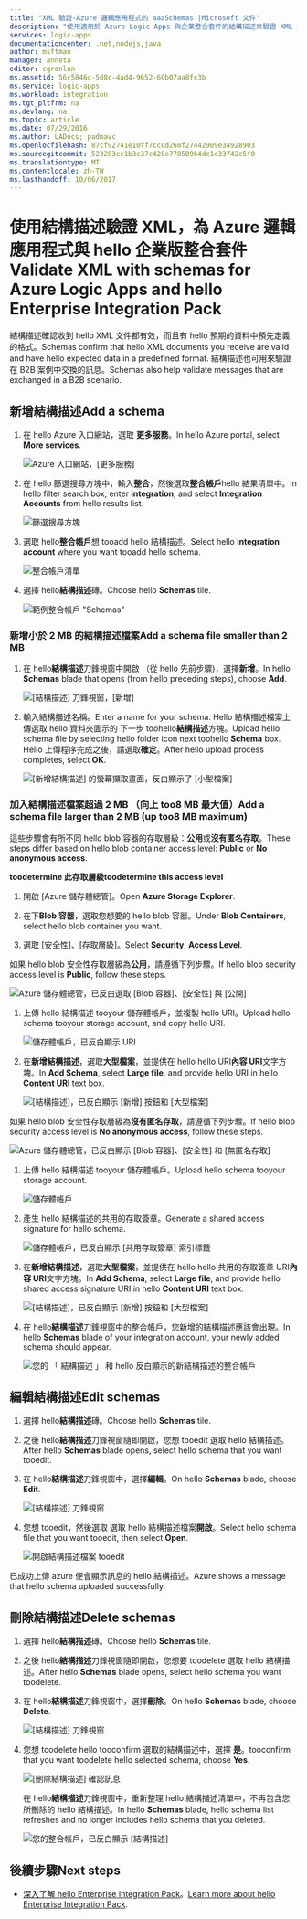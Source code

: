 ```yaml
---
title: "XML 驗證-Azure 邏輯應用程式的 aaaSchemas |Microsoft 文件"
description: "使用適用於 Azure Logic Apps 與企業整合套件的結構描述來驗證 XML 文件"
services: logic-apps
documentationcenter: .net,nodejs,java
author: msftman
manager: anneta
editor: cgronlun
ms.assetid: 56c5846c-5d8c-4ad4-9652-60b07aa8fc3b
ms.service: logic-apps
ms.workload: integration
ms.tgt_pltfrm: na
ms.devlang: na
ms.topic: article
ms.date: 07/29/2016
ms.author: LADocs; padmavc
ms.openlocfilehash: 87cf92741e10ff7cccd260f27442909e34928903
ms.sourcegitcommit: 523283cc1b3c37c428e77850964dc1c33742c5f0
ms.translationtype: MT
ms.contentlocale: zh-TW
ms.lasthandoff: 10/06/2017
---
```

# <a name="validate-xml-with-schemas-for-azure-logic-apps-and-hello-enterprise-integration-pack"></a><span data-ttu-id="aa20f-103">使用結構描述驗證 XML，為 Azure 邏輯應用程式與 hello 企業版整合套件</span><span class="sxs-lookup"><span data-stu-id="aa20f-103">Validate XML with schemas for Azure Logic Apps and hello Enterprise Integration Pack</span></span>

<span data-ttu-id="aa20f-104">結構描述確認收到 hello XML 文件都有效，而且有 hello 預期的資料中預先定義的格式。</span><span class="sxs-lookup"><span data-stu-id="aa20f-104">Schemas confirm that hello XML documents you receive are valid and have hello expected data in a predefined format.</span></span> <span data-ttu-id="aa20f-105">結構描述也可用來驗證在 B2B 案例中交換的訊息。</span><span class="sxs-lookup"><span data-stu-id="aa20f-105">Schemas also help validate messages that are exchanged in a B2B scenario.</span></span>

## <a name="add-a-schema"></a><span data-ttu-id="aa20f-106">新增結構描述</span><span class="sxs-lookup"><span data-stu-id="aa20f-106">Add a schema</span></span>

1. <span data-ttu-id="aa20f-107">在 hello Azure 入口網站，選取 **更多服務**。</span><span class="sxs-lookup"><span data-stu-id="aa20f-107">In hello Azure portal, select **More services**.</span></span>

    ![Azure 入口網站，[更多服務]](media/logic-apps-enterprise-integration-schemas/overview-11.png)

2. <span data-ttu-id="aa20f-109">在 hello 篩選搜尋方塊中，輸入**整合**，然後選取**整合帳戶**hello 結果清單中。</span><span class="sxs-lookup"><span data-stu-id="aa20f-109">In hello filter search box, enter **integration**, and select **Integration Accounts** from hello results list.</span></span>

    ![篩選搜尋方塊](media/logic-apps-enterprise-integration-schemas/overview-21.png)

3. <span data-ttu-id="aa20f-111">選取 hello**整合帳戶**想 tooadd hello 結構描述。</span><span class="sxs-lookup"><span data-stu-id="aa20f-111">Select hello **integration account** where you want tooadd hello schema.</span></span>

    ![整合帳戶清單](media/logic-apps-enterprise-integration-schemas/overview-31.png)

4. <span data-ttu-id="aa20f-113">選擇 hello**結構描述**磚。</span><span class="sxs-lookup"><span data-stu-id="aa20f-113">Choose hello **Schemas** tile.</span></span>

    ![範例整合帳戶 "Schemas"](media/logic-apps-enterprise-integration-schemas/schema-11.png)

### <a name="add-a-schema-file-smaller-than-2-mb"></a><span data-ttu-id="aa20f-115">新增小於 2 MB 的結構描述檔案</span><span class="sxs-lookup"><span data-stu-id="aa20f-115">Add a schema file smaller than 2 MB</span></span>

1. <span data-ttu-id="aa20f-116">在 hello**結構描述**刀鋒視窗中開啟 （從 hello 先前步驟)，選擇**新增**。</span><span class="sxs-lookup"><span data-stu-id="aa20f-116">In hello **Schemas** blade that opens (from hello preceding steps), choose **Add**.</span></span>

    ![[結構描述] 刀鋒視窗，[新增]](media/logic-apps-enterprise-integration-schemas/schema-21.png)

2. <span data-ttu-id="aa20f-118">輸入結構描述名稱。</span><span class="sxs-lookup"><span data-stu-id="aa20f-118">Enter a name for your schema.</span></span> <span data-ttu-id="aa20f-119">Hello 結構描述檔案上傳選取 hello 資料夾圖示的 下一步 toohello**結構描述**方塊。</span><span class="sxs-lookup"><span data-stu-id="aa20f-119">Upload hello schema file by selecting hello folder icon next toohello **Schema** box.</span></span> <span data-ttu-id="aa20f-120">Hello 上傳程序完成之後，請選取**確定**。</span><span class="sxs-lookup"><span data-stu-id="aa20f-120">After hello upload process completes, select **OK**.</span></span>

    ![[新增結構描述] 的螢幕擷取畫面，反白顯示了 [小型檔案]](media/logic-apps-enterprise-integration-schemas/schema-31.png)

### <a name="add-a-schema-file-larger-than-2-mb-up-too8-mb-maximum"></a><span data-ttu-id="aa20f-122">加入結構描述檔案超過 2 MB （向上 too8 MB 最大值）</span><span class="sxs-lookup"><span data-stu-id="aa20f-122">Add a schema file larger than 2 MB (up too8 MB maximum)</span></span>

<span data-ttu-id="aa20f-123">這些步驟會有所不同 hello blob 容器的存取層級：**公用**或**沒有匿名存取**。</span><span class="sxs-lookup"><span data-stu-id="aa20f-123">These steps differ based on hello blob container access level: **Public** or **No anonymous access**.</span></span>

<span data-ttu-id="aa20f-124">**toodetermine 此存取層級**</span><span class="sxs-lookup"><span data-stu-id="aa20f-124">**toodetermine this access level**</span></span>

1.  <span data-ttu-id="aa20f-125">開啟 [Azure 儲存體總管]。</span><span class="sxs-lookup"><span data-stu-id="aa20f-125">Open **Azure Storage Explorer**.</span></span> 

2.  <span data-ttu-id="aa20f-126">在下**Blob 容器**，選取您想要的 hello blob 容器。</span><span class="sxs-lookup"><span data-stu-id="aa20f-126">Under **Blob Containers**, select hello blob container you want.</span></span> 

3.  <span data-ttu-id="aa20f-127">選取 [安全性]、[存取層級]。</span><span class="sxs-lookup"><span data-stu-id="aa20f-127">Select **Security**, **Access Level**.</span></span>

<span data-ttu-id="aa20f-128">如果 hello blob 安全性存取層級為**公用**，請遵循下列步驟。</span><span class="sxs-lookup"><span data-stu-id="aa20f-128">If hello blob security access level is **Public**, follow these steps.</span></span>

![Azure 儲存體總管，已反白選取 [Blob 容器]、[安全性] 與 [公開]](media/logic-apps-enterprise-integration-schemas/blob-public.png)

1. <span data-ttu-id="aa20f-130">上傳 hello 結構描述 tooyour 儲存體帳戶，並複製 hello URI。</span><span class="sxs-lookup"><span data-stu-id="aa20f-130">Upload hello schema tooyour storage account, and copy hello URI.</span></span>

    ![儲存體帳戶，已反白顯示 URI](media/logic-apps-enterprise-integration-schemas/schema-blob.png)

2. <span data-ttu-id="aa20f-132">在**新增結構描述**，選取**大型檔案**，並提供在 hello hello URI**內容 URI**文字方塊。</span><span class="sxs-lookup"><span data-stu-id="aa20f-132">In **Add Schema**, select **Large file**, and provide hello URI in hello **Content URI** text box.</span></span>

    ![[結構描述]，已反白顯示 [新增] 按鈕和 [大型檔案]](media/logic-apps-enterprise-integration-schemas/schema-largefile.png)

<span data-ttu-id="aa20f-134">如果 hello blob 安全性存取層級為**沒有匿名存取**，請遵循下列步驟。</span><span class="sxs-lookup"><span data-stu-id="aa20f-134">If hello blob security access level is **No anonymous access**, follow these steps.</span></span>

![Azure 儲存體總管，已反白顯示 [Blob 容器]、[安全性] 和 [無匿名存取]](media/logic-apps-enterprise-integration-schemas/blob-1.png)

1. <span data-ttu-id="aa20f-136">上傳 hello 結構描述 tooyour 儲存體帳戶。</span><span class="sxs-lookup"><span data-stu-id="aa20f-136">Upload hello schema tooyour storage account.</span></span>

    ![儲存體帳戶](media/logic-apps-enterprise-integration-schemas/blob-3.png)

2. <span data-ttu-id="aa20f-138">產生 hello 結構描述的共用的存取簽章。</span><span class="sxs-lookup"><span data-stu-id="aa20f-138">Generate a shared access signature for hello schema.</span></span>

    ![儲存體帳戶，已反白顯示 [共用存取簽章] 索引標籤](media/logic-apps-enterprise-integration-schemas/blob-2.png)

3. <span data-ttu-id="aa20f-140">在**新增結構描述**，選取**大型檔案**，並提供在 hello hello 共用的存取簽章 URI**內容 URI**文字方塊。</span><span class="sxs-lookup"><span data-stu-id="aa20f-140">In **Add Schema**, select **Large file**, and provide hello shared access signature URI in hello **Content URI** text box.</span></span>

    ![[結構描述]，已反白顯示 [新增] 按鈕和 [大型檔案]](media/logic-apps-enterprise-integration-schemas/schema-largefile.png)

4. <span data-ttu-id="aa20f-142">在 hello**結構描述**刀鋒視窗中的整合帳戶，您新增的結構描述應該會出現。</span><span class="sxs-lookup"><span data-stu-id="aa20f-142">In hello **Schemas** blade of your integration account, your newly added schema should appear.</span></span>

    ![您的 「 結構描述 」 和 hello 反白顯示的新結構描述的整合帳戶](media/logic-apps-enterprise-integration-schemas/schema-41.png)

## <a name="edit-schemas"></a><span data-ttu-id="aa20f-144">編輯結構描述</span><span class="sxs-lookup"><span data-stu-id="aa20f-144">Edit schemas</span></span>

1. <span data-ttu-id="aa20f-145">選擇 hello**結構描述**磚。</span><span class="sxs-lookup"><span data-stu-id="aa20f-145">Choose hello **Schemas** tile.</span></span>

2. <span data-ttu-id="aa20f-146">之後 hello**結構描述**刀鋒視窗隨即開啟，您想 tooedit 選取 hello 結構描述。</span><span class="sxs-lookup"><span data-stu-id="aa20f-146">After hello **Schemas** blade opens, select hello schema that you want tooedit.</span></span>

3. <span data-ttu-id="aa20f-147">在 hello**結構描述**刀鋒視窗中，選擇**編輯**。</span><span class="sxs-lookup"><span data-stu-id="aa20f-147">On hello **Schemas** blade, choose **Edit**.</span></span>

    ![[結構描述] 刀鋒視窗](media/logic-apps-enterprise-integration-schemas/edit-12.png)

4. <span data-ttu-id="aa20f-149">您想 tooedit，然後選取 選取 hello 結構描述檔案**開啟**。</span><span class="sxs-lookup"><span data-stu-id="aa20f-149">Select hello schema file that you want tooedit, then select **Open**.</span></span>

    ![開啟結構描述檔案 tooedit](media/logic-apps-enterprise-integration-schemas/edit-31.png)

<span data-ttu-id="aa20f-151">已成功上傳 azure 便會顯示訊息的 hello 結構描述。</span><span class="sxs-lookup"><span data-stu-id="aa20f-151">Azure shows a message that hello schema uploaded successfully.</span></span>

## <a name="delete-schemas"></a><span data-ttu-id="aa20f-152">刪除結構描述</span><span class="sxs-lookup"><span data-stu-id="aa20f-152">Delete schemas</span></span>

1. <span data-ttu-id="aa20f-153">選擇 hello**結構描述**磚。</span><span class="sxs-lookup"><span data-stu-id="aa20f-153">Choose hello **Schemas** tile.</span></span>

2. <span data-ttu-id="aa20f-154">之後 hello**結構描述**刀鋒視窗隨即開啟，您想要 toodelete 選取 hello 結構描述。</span><span class="sxs-lookup"><span data-stu-id="aa20f-154">After hello **Schemas** blade opens, select hello schema you want toodelete.</span></span>

3. <span data-ttu-id="aa20f-155">在 hello**結構描述**刀鋒視窗中，選擇**刪除**。</span><span class="sxs-lookup"><span data-stu-id="aa20f-155">On hello **Schemas** blade, choose **Delete**.</span></span>

    ![[結構描述] 刀鋒視窗](media/logic-apps-enterprise-integration-schemas/delete-12.png)

4. <span data-ttu-id="aa20f-157">您想 toodelete hello tooconfirm 選取的結構描述中，選擇 **是**。</span><span class="sxs-lookup"><span data-stu-id="aa20f-157">tooconfirm that you want toodelete hello selected schema, choose **Yes**.</span></span>

    ![[刪除結構描述] 確認訊息](media/logic-apps-enterprise-integration-schemas/delete-21.png)

    <span data-ttu-id="aa20f-159">在 hello**結構描述**刀鋒視窗中，重新整理 hello 結構描述清單中，不再包含您所刪除的 hello 結構描述。</span><span class="sxs-lookup"><span data-stu-id="aa20f-159">In hello **Schemas** blade, hello schema list refreshes  and no longer includes hello schema that you deleted.</span></span>

    ![您的整合帳戶，已反白顯示 [結構描述]](media/logic-apps-enterprise-integration-schemas/delete-31.png)

## <a name="next-steps"></a><span data-ttu-id="aa20f-161">後續步驟</span><span class="sxs-lookup"><span data-stu-id="aa20f-161">Next steps</span></span>
* <span data-ttu-id="aa20f-162">[深入了解 hello Enterprise Integration Pack](logic-apps-enterprise-integration-overview.md "深入了解 hello 企業版整合套件")。</span><span class="sxs-lookup"><span data-stu-id="aa20f-162">[Learn more about hello Enterprise Integration Pack](logic-apps-enterprise-integration-overview.md "Learn about hello enterprise integration pack").</span></span>  

